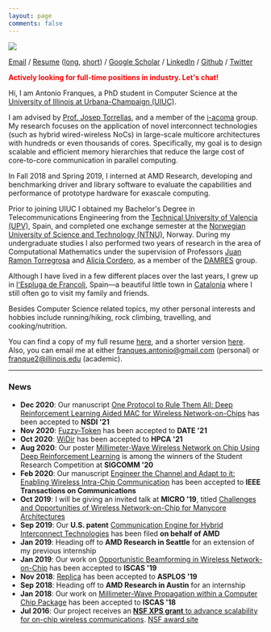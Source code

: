 ```yaml
---
layout: page
comments: false
---
```


<div class="index_header_space"></div>
<img class="profile_picture" src="/img/profile_picture.jpg">

[Email](mailto:franques.antonio@gmail.com)  /  [Resume](full_resume) ([long](docs/resume_long_antonio_franques.pdf), [short](docs/resume_short_antonio_franques.pdf))  / [Google Scholar](https://scholar.google.com/citations?user=0SIrK0MAAAAJ&hl=en)  /  [LinkedIn](https://www.linkedin.com/in/afranques/)  /  [Github](https://github.com/afranques)  /  [Twitter](https://twitter.com/a_franques)

<strong style="color: red;">
Actively looking for full-time positions in industry. Let's chat!
</strong>

Hi, I am Antonio Franques, a PhD student in Computer Science at the [University of Illinois at Urbana-Champaign (UIUC)](http://illinois.edu).

I am advised by [Prof. Josep Torrellas](http://iacoma.cs.uiuc.edu/josep/torrellas.html), and a member of the [i-acoma](http://iacoma.cs.uiuc.edu/) group. My research focuses on the application of novel interconnect technologies (such as hybrid wired-wireless NoCs) in large-scale multicore architectures with hundreds or even thousands of cores. Specifically, my goal is to design scalable and efficient memory hierarchies that reduce the large cost of core-to-core communication in parallel computing. <br clear="left" />

In Fall 2018 and Spring 2019, I interned at AMD Research, developing and benchmarking driver and library software to evaluate the capabilities and performance of prototype hardware for exascale computing.

Prior to joining UIUC I obtained my Bachelor's Degree in Telecommunications Engineering from the [Technical University of Valencia (UPV)](http://www.upv.es/index-en.html), Spain, and completed one exchange semester at the [Norwegian University of Science and Technology (NTNU)](https://www.ntnu.edu/), Norway. During my undergraduate studies I also performed two years of research in the area of Computational Mathematics under the supervision of Professors [Juan Ramon Torregrosa](https://damres.webs.upv.es/?page_id=946) and [Alicia Cordero](https://damres.webs.upv.es/?page_id=944), as a member of the [DAMRES](https://damres.webs.upv.es/?lang=en) group. 

Although I have lived in a few different places over the last years, I grew up in [l'Espluga de Francoli](https://en.wikipedia.org/wiki/L%27Espluga_de_Francol%C3%AD), Spain&mdash;a beautiful little town in [Catalonia](https://en.wikipedia.org/wiki/Catalonia) where I still often go to visit my family and friends.

Besides Computer Science related topics, my other personal interests and hobbies include running/hiking, rock climbing, travelling, and cooking/nutrition.

You can find a copy of my full resume [here](docs/resume_long_antonio_franques.pdf), and a shorter version [here](docs/resume_short_antonio_franques.pdf). Also, you can email me at either [franques.antonio@gmail.com](mailto:franques.antonio@gmail.com) (personal) or [franque2@illinois.edu](mailto:franque2@illinois.edu) (academic).

---
### News
- **Dec 2020**: Our manuscript [One Protocol to Rule Them All: Deep Reinforcement Learning Aided MAC for Wireless Network-on-Chips](/docs/) has been accepted to **NSDI '21**
- **Nov 2020**: [Fuzzy-Token](/docs/Fuzzy_Token_DATE_2021.pdf) has been accepted to **DATE '21**
- **Oct 2020**: [WiDir](/docs/WiDir_HPCA_2021.pdf) has been accepted to **HPCA '21**
- **Aug 2020**: Our poster [Millimeter-Wave Wireless Network on Chip Using Deep Reinforcement Learning](http://sjog2.web.engr.illinois.edu/images/papers/poster_sigcomm20_paper.pdf) is among the winners of the Student Research Competition at **SIGCOMM '20**
- **Feb 2020**: Our manuscript [Engineer the Channel and Adapt to it: Enabling Wireless Intra-Chip Communication](/docs/timoneda_engineer_the_channel.pdf) has been accepted to **IEEE Transactions on Communications**
- **Oct 2019**: I will be giving an invited talk at **MICRO '19**, titled [Challenges and Opportunities of Wireless Network-on-Chip for Manycore Architectures](/docs/nocarc2019_antonio_franques.pdf)
- **Sep 2019**: Our **U.S. patent** [Communication Engine for Hybrid Interconnect Technologies](/docs/) has been filed **on behalf of AMD**
- **Jan 2019**: Heading off to **AMD Research in Seattle** for an extension of my previous internship
- **Jan 2019**: Our work on [Opportunistic Beamforming in Wireless Network-on-Chip](/docs/ISCAS_2019_Opportunistic_Beamforming.pdf) has been accepted to **ISCAS '19**
- **Nov 2018**: [Replica](/docs/ASPLOS_2019_Replica.pdf) has been accepted to **ASPLOS '19**
- **Sep 2018**: Heading off to **AMD Research in Austin** for an internship
- **Jan 2018**: Our work on [Millimeter-Wave Propagation within a Computer Chip Package](/docs/ISCAS_2018_CompPackage.pdf) has been accepted to **ISCAS '18**
- **Jul 2016**: Our project receives an [**NSF XPS grant** to advance scalability for on-chip wireless communications](https://grainger.illinois.edu/news/17894). [NSF award site](https://www.nsf.gov/awardsearch/showAward?AWD_ID=1629431&ActiveAwards=true&ExpiredAwards=true)
